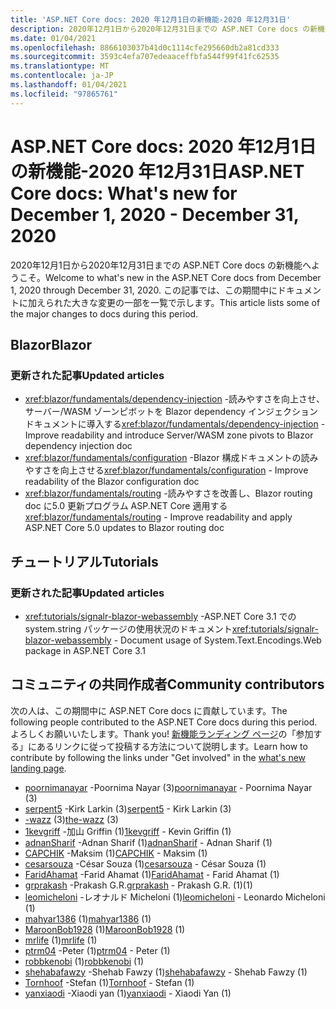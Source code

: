 ```yaml
---
title: 'ASP.NET Core docs: 2020 年12月1日の新機能-2020 年12月31日'
description: 2020年12月1日から2020年12月31日までの ASP.NET Core docs の新機能
ms.date: 01/04/2021
ms.openlocfilehash: 8866103037b41d0c1114cfe295660db2a81cd333
ms.sourcegitcommit: 3593c4efa707edeaaceffbfa544f99f41fc62535
ms.translationtype: MT
ms.contentlocale: ja-JP
ms.lasthandoff: 01/04/2021
ms.locfileid: "97865761"
---
```

# <a name="aspnet-core-docs-whats-new-for-december-1-2020---december-31-2020"></a><span data-ttu-id="2e7e4-103">ASP.NET Core docs: 2020 年12月1日の新機能-2020 年12月31日</span><span class="sxs-lookup"><span data-stu-id="2e7e4-103">ASP.NET Core docs: What's new for December 1, 2020 - December 31, 2020</span></span>

<span data-ttu-id="2e7e4-104">2020年12月1日から2020年12月31日までの ASP.NET Core docs の新機能へようこそ。</span><span class="sxs-lookup"><span data-stu-id="2e7e4-104">Welcome to what's new in the ASP.NET Core docs from December 1, 2020 through December 31, 2020.</span></span> <span data-ttu-id="2e7e4-105">この記事では、この期間中にドキュメントに加えられた大きな変更の一部を一覧で示します。</span><span class="sxs-lookup"><span data-stu-id="2e7e4-105">This article lists some of the major changes to docs during this period.</span></span>

## <a name="blazor"></a><span data-ttu-id="2e7e4-106">Blazor</span><span class="sxs-lookup"><span data-stu-id="2e7e4-106">Blazor</span></span>

### <a name="updated-articles"></a><span data-ttu-id="2e7e4-107">更新された記事</span><span class="sxs-lookup"><span data-stu-id="2e7e4-107">Updated articles</span></span>

- <span data-ttu-id="2e7e4-108"><xref:blazor/fundamentals/dependency-injection> -読みやすさを向上させ、サーバー/WASM ゾーンピボットを Blazor dependency インジェクションドキュメントに導入する</span><span class="sxs-lookup"><span data-stu-id="2e7e4-108"><xref:blazor/fundamentals/dependency-injection> - Improve readability and introduce Server/WASM zone pivots to Blazor dependency injection doc</span></span>
- <span data-ttu-id="2e7e4-109"><xref:blazor/fundamentals/configuration> -Blazor 構成ドキュメントの読みやすさを向上させる</span><span class="sxs-lookup"><span data-stu-id="2e7e4-109"><xref:blazor/fundamentals/configuration> - Improve readability of the Blazor configuration doc</span></span>
- <span data-ttu-id="2e7e4-110"><xref:blazor/fundamentals/routing> -読みやすさを改善し、Blazor routing doc に5.0 更新プログラム ASP.NET Core 適用する</span><span class="sxs-lookup"><span data-stu-id="2e7e4-110"><xref:blazor/fundamentals/routing> - Improve readability and apply ASP.NET Core 5.0 updates to Blazor routing doc</span></span>

## <a name="tutorials"></a><span data-ttu-id="2e7e4-111">チュートリアル</span><span class="sxs-lookup"><span data-stu-id="2e7e4-111">Tutorials</span></span>

### <a name="updated-articles"></a><span data-ttu-id="2e7e4-112">更新された記事</span><span class="sxs-lookup"><span data-stu-id="2e7e4-112">Updated articles</span></span>

- <span data-ttu-id="2e7e4-113"><xref:tutorials/signalr-blazor-webassembly> -ASP.NET Core 3.1 での system.string パッケージの使用状況のドキュメント</span><span class="sxs-lookup"><span data-stu-id="2e7e4-113"><xref:tutorials/signalr-blazor-webassembly> - Document usage of System.Text.Encodings.Web package in ASP.NET Core 3.1</span></span>

## <a name="community-contributors"></a><span data-ttu-id="2e7e4-114">コミュニティの共同作成者</span><span class="sxs-lookup"><span data-stu-id="2e7e4-114">Community contributors</span></span>

<span data-ttu-id="2e7e4-115">次の人は、この期間中に ASP.NET Core docs に貢献しています。</span><span class="sxs-lookup"><span data-stu-id="2e7e4-115">The following people contributed to the ASP.NET Core docs during this period.</span></span> <span data-ttu-id="2e7e4-116">よろしくお願いいたします。</span><span class="sxs-lookup"><span data-stu-id="2e7e4-116">Thank you!</span></span> <span data-ttu-id="2e7e4-117">[新機能ランディング ページ](index.yml)の「参加する」にあるリンクに従って投稿する方法について説明します。</span><span class="sxs-lookup"><span data-stu-id="2e7e4-117">Learn how to contribute by following the links under "Get involved" in the [what's new landing page](index.yml).</span></span>

- <span data-ttu-id="2e7e4-118">[poornimanayar](https://github.com/poornimanayar) -Poornima Nayar (3)</span><span class="sxs-lookup"><span data-stu-id="2e7e4-118">[poornimanayar](https://github.com/poornimanayar) - Poornima Nayar (3)</span></span>
- <span data-ttu-id="2e7e4-119">[serpent5](https://github.com/serpent5) -Kirk Larkin (3)</span><span class="sxs-lookup"><span data-stu-id="2e7e4-119">[serpent5](https://github.com/serpent5) - Kirk Larkin (3)</span></span>
- <span data-ttu-id="2e7e4-120">[-wazz](https://github.com/the-wazz) (3)</span><span class="sxs-lookup"><span data-stu-id="2e7e4-120">[the-wazz](https://github.com/the-wazz) (3)</span></span>
- <span data-ttu-id="2e7e4-121">[1kevgriff](https://github.com/1kevgriff) -加山 Griffin (1)</span><span class="sxs-lookup"><span data-stu-id="2e7e4-121">[1kevgriff](https://github.com/1kevgriff) - Kevin Griffin (1)</span></span>
- <span data-ttu-id="2e7e4-122">[adnanSharif](https://github.com/adnanSharif) -Adnan Sharif (1)</span><span class="sxs-lookup"><span data-stu-id="2e7e4-122">[adnanSharif](https://github.com/adnanSharif) - Adnan Sharif (1)</span></span>
- <span data-ttu-id="2e7e4-123">[CAPCHIK](https://github.com/CAPCHIK) -Maksim (1)</span><span class="sxs-lookup"><span data-stu-id="2e7e4-123">[CAPCHIK](https://github.com/CAPCHIK) - Maksim (1)</span></span>
- <span data-ttu-id="2e7e4-124">[cesarsouza](https://github.com/cesarsouza) -César Souza (1)</span><span class="sxs-lookup"><span data-stu-id="2e7e4-124">[cesarsouza](https://github.com/cesarsouza) - César Souza (1)</span></span>
- <span data-ttu-id="2e7e4-125">[FaridAhamat](https://github.com/FaridAhamat) -Farid Ahamat (1)</span><span class="sxs-lookup"><span data-stu-id="2e7e4-125">[FaridAhamat](https://github.com/FaridAhamat) - Farid Ahamat (1)</span></span>
- <span data-ttu-id="2e7e4-126">[grprakash](https://github.com/grprakash) -Prakash G.R.</span><span class="sxs-lookup"><span data-stu-id="2e7e4-126">[grprakash](https://github.com/grprakash) - Prakash G.R.</span></span> <span data-ttu-id="2e7e4-127">(1)</span><span class="sxs-lookup"><span data-stu-id="2e7e4-127">(1)</span></span>
- <span data-ttu-id="2e7e4-128">[leomicheloni](https://github.com/leomicheloni) -レオナルド Micheloni (1)</span><span class="sxs-lookup"><span data-stu-id="2e7e4-128">[leomicheloni](https://github.com/leomicheloni) - Leonardo Micheloni (1)</span></span>
- <span data-ttu-id="2e7e4-129">[mahyar1386](https://github.com/mahyar1386) (1)</span><span class="sxs-lookup"><span data-stu-id="2e7e4-129">[mahyar1386](https://github.com/mahyar1386) (1)</span></span>
- <span data-ttu-id="2e7e4-130">[MaroonBob1928](https://github.com/MaroonBob1928) (1)</span><span class="sxs-lookup"><span data-stu-id="2e7e4-130">[MaroonBob1928](https://github.com/MaroonBob1928) (1)</span></span>
- <span data-ttu-id="2e7e4-131">[mrlife](https://github.com/mrlife) (1)</span><span class="sxs-lookup"><span data-stu-id="2e7e4-131">[mrlife](https://github.com/mrlife) (1)</span></span>
- <span data-ttu-id="2e7e4-132">[ptrm04](https://github.com/ptrm04) -Peter (1)</span><span class="sxs-lookup"><span data-stu-id="2e7e4-132">[ptrm04](https://github.com/ptrm04) - Peter (1)</span></span>
- <span data-ttu-id="2e7e4-133">[robbkenobi](https://github.com/robbkenobi) (1)</span><span class="sxs-lookup"><span data-stu-id="2e7e4-133">[robbkenobi](https://github.com/robbkenobi) (1)</span></span>
- <span data-ttu-id="2e7e4-134">[shehabafawzy](https://github.com/shehabafawzy) -Shehab Fawzy (1)</span><span class="sxs-lookup"><span data-stu-id="2e7e4-134">[shehabafawzy](https://github.com/shehabafawzy) - Shehab Fawzy (1)</span></span>
- <span data-ttu-id="2e7e4-135">[Tornhoof](https://github.com/Tornhoof) -Stefan (1)</span><span class="sxs-lookup"><span data-stu-id="2e7e4-135">[Tornhoof](https://github.com/Tornhoof) - Stefan (1)</span></span>
- <span data-ttu-id="2e7e4-136">[yanxiaodi](https://github.com/yanxiaodi) -Xiaodi yan (1)</span><span class="sxs-lookup"><span data-stu-id="2e7e4-136">[yanxiaodi](https://github.com/yanxiaodi) - Xiaodi Yan (1)</span></span>
